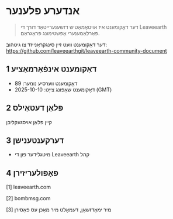 # אנדערע פלענער

>דער דאָקומענט איז אויטאָמאַטיש דזשענערייטאַד דורך די Leaveearth פּאַרלאַמענערי אָפּשטימונג פּראָגראַם.

דער דאָקומענט וועט זיין סינגקראַנייזד צו גיטהוב: https://github.com/leaveearthgit/leaveearth-community-document

## 1 דאָקומענט אינפֿאָרמאַציע

- דאָקומענט ווערסיע נומער: 89
- דאָקומענט שאַפונג צייַט: 2025-10-10 (GMT)

## 2 פּלאַן דעטאַילס

קיין פּלאַן אויסגעקליבן

## 3 דערקענטענישן
* מיטגלידער פון די Leaveearth קהל

## 4 פּאָפּולעריזירן
[1] leaveearth.com

[2] bombmsg.com

[3] מיר ימאַדזשאַן, דעמאָלט מיר מאַכן עס פּאַסירן